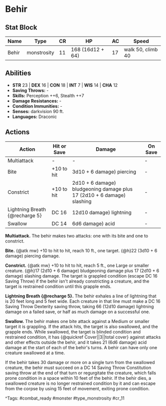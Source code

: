 # Behir

## Stat Block

| Name | Type | CR | HP | AC | Speed |
|------|------|----|----|----|-------|
| Behir | monstrosity | 11 | 168 (16d12 + 64) | 17 | walk 50, climb 40 |

## Abilities

- **STR** 23 | **DEX** 16 | **CON** 18 | **INT** 7 | **WIS** 14 | **CHA** 12
- **Saving Throws:** -  
- **Skills:** Perception ++6, Stealth ++7  
- **Damage Resistances:** -  
- **Condition Immunities:** -  
- **Senses:** darkvision 90 ft.  
- **Languages:** Draconic


## Actions

| Action | Hit or Save | Damage | On Save |
|--------|--------------|--------|----------|
| Multiattack | - | - | - |
| Bite | +10 to hit | 3d10 + 6 damage) piercing | - |
| Constrict | +10 to hit | 2d10 + 6 damage) bludgeoning damage plus 17 (2d10 + 6 damage) slashing | - |
| Lightning Breath {@recharge 5} | DC 16 | 12d10 damage) lightning | - |
| Swallow | DC 14 | 6d6 damage) acid | - |

**Multiattack.** The behir makes two attacks: one with its bite and one to constrict.

**Bite.** {@atk mw} +10 to hit to hit, reach 10 ft., one target. {@h}22 (3d10 + 6 damage) piercing damage.

**Constrict.** {@atk mw} +10 to hit to hit, reach 5 ft., one Large or smaller creature. {@h}17 (2d10 + 6 damage) bludgeoning damage plus 17 (2d10 + 6 damage) slashing damage. The target is grappled condition (escape DC 16 Saving Throw) if the behir isn't already constricting a creature, and the target is restrained condition until this grapple ends.

**Lightning Breath {@recharge 5}.** The behir exhales a line of lightning that is 20 feet long and 5 feet wide. Each creature in that line must make a DC 16 Saving Throw Dexterity saving throw, taking 66 (12d10 damage) lightning damage on a failed save, or half as much damage on a successful one.

**Swallow.** The behir makes one bite attack against a Medium or smaller target it is grappling. If the attack hits, the target is also swallowed, and the grapple ends. While swallowed, the target is blinded condition and restrained condition, it has {@quickref Cover||3||total cover} against attacks and other effects outside the behir, and it takes 21 (6d6 damage) acid damage at the start of each of the behir's turns. A behir can have only one creature swallowed at a time.

If the behir takes 30 damage or more on a single turn from the swallowed creature, the behir must succeed on a DC 14 Saving Throw Constitution saving throw at the end of that turn or regurgitate the creature, which falls prone condition in a space within 10 feet of the behir. If the behir dies, a swallowed creature is no longer restrained condition by it and can escape from the corpse by using 15 feet of movement, exiting prone condition.


^Tags: #combat_ready #monster #type_monstrosity #cr_11